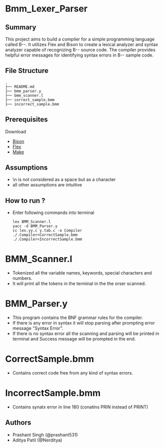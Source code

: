 # Bmm_Lexer_Parser

## Summary
This project aims to build a compiler for a simple programming language called B--. It utilizes Flex and Bison to create a lexical analyzer and syntax analyzer capable of recognizing B-- source code. The compiler provides helpful error messages for identifying syntax errors in B-- sample code.

## File Structure
```
.
├── README.md
├── bmm_parser.y
├── bmm_scanner.l
├── correct_sample.bmm
├── incorrect_sample.bmm
```

## Prerequisites

Download

- [Bison](https://www.gnu.org/software/bison/)
- [Flex](https://github.com/westes/flex)
- [Make](https://www.gnu.org/software/software.html)

## Assumptions
- \n is not considered as a space but as a character
- all other assumptions are intuitive

## How to run ?
- Enter following commands into terminal
    ```
    lex BMM_Scanner.l
    yacc -d BMM_Parser.y
    cc lex.yy.c y.tab.c -o Compiler    
    ./.Compiler<CorrectSample.bmm
    ./.Compiler<IncorrectSample.bmm
    ```


# BMM_Scanner.l
- Tokenized all the variable names, keywords, special characters and numbers.
- It will print all the tokens in the terminal in the the orser scanned.

# BMM_Parser.y
- This program contains the BNF grammar rules for the compiler.
- If there is any error in syntax it will stop parsing after prompting error message "Syntax Error".
- If there is no syntax error all the scanning and parsing will be printed in terminal and Success message will be prompted in the end.

# CorrectSample.bmm
- Contains correct code free from any kind of syntax errors.

# IncorrectSample.bmm
- Contains synatx error in line 180 (conatins PRIN instead of PRINT)

## Authors
- Prashant Singh (@prashant531)
- Aditya Patil (@Nerditya)